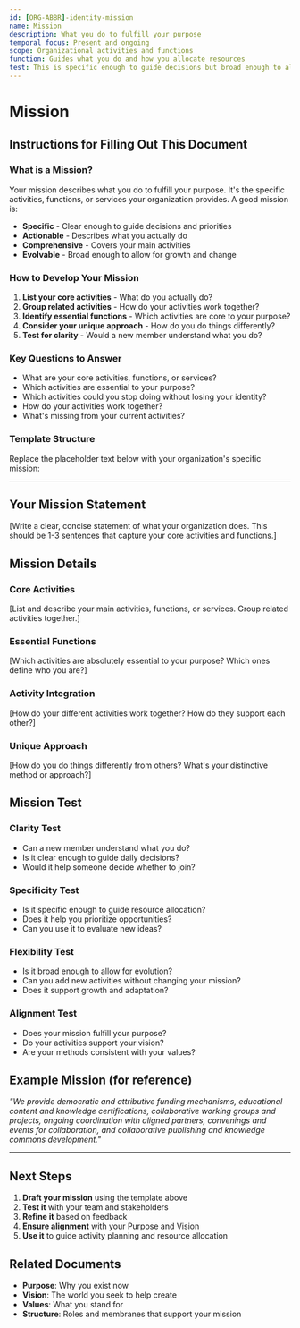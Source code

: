 ```yaml
---
id: [ORG-ABBR]-identity-mission
name: Mission
description: What you do to fulfill your purpose
temporal focus: Present and ongoing
scope: Organizational activities and functions
function: Guides what you do and how you allocate resources
test: This is specific enough to guide decisions but broad enough to allow evolution.
---
```


# Mission

## Instructions for Filling Out This Document

### What is a Mission?
Your mission describes what you do to fulfill your purpose. It's the specific activities, functions, or services your organization provides. A good mission is:
- **Specific** - Clear enough to guide decisions and priorities
- **Actionable** - Describes what you actually do
- **Comprehensive** - Covers your main activities
- **Evolvable** - Broad enough to allow for growth and change

### How to Develop Your Mission

1. **List your core activities** - What do you actually do?
2. **Group related activities** - How do your activities work together?
3. **Identify essential functions** - Which activities are core to your purpose?
4. **Consider your unique approach** - How do you do things differently?
5. **Test for clarity** - Would a new member understand what you do?

### Key Questions to Answer

- What are your core activities, functions, or services?
- Which activities are essential to your purpose?
- Which activities could you stop doing without losing your identity?
- How do your activities work together?
- What's missing from your current activities?

### Template Structure

Replace the placeholder text below with your organization's specific mission:

---

## Your Mission Statement

[Write a clear, concise statement of what your organization does. This should be 1-3 sentences that capture your core activities and functions.]

## Mission Details

### Core Activities
[List and describe your main activities, functions, or services. Group related activities together.]

### Essential Functions
[Which activities are absolutely essential to your purpose? Which ones define who you are?]

### Activity Integration
[How do your different activities work together? How do they support each other?]

### Unique Approach
[How do you do things differently from others? What's your distinctive method or approach?]

## Mission Test

### Clarity Test
- Can a new member understand what you do?
- Is it clear enough to guide daily decisions?
- Would it help someone decide whether to join?

### Specificity Test
- Is it specific enough to guide resource allocation?
- Does it help you prioritize opportunities?
- Can you use it to evaluate new ideas?

### Flexibility Test
- Is it broad enough to allow for evolution?
- Can you add new activities without changing your mission?
- Does it support growth and adaptation?

### Alignment Test
- Does your mission fulfill your purpose?
- Do your activities support your vision?
- Are your methods consistent with your values?

## Example Mission (for reference)

*"We provide democratic and attributive funding mechanisms, educational content and knowledge certifications, collaborative working groups and projects, ongoing coordination with aligned partners, convenings and events for collaboration, and collaborative publishing and knowledge commons development."*

---

## Next Steps

1. **Draft your mission** using the template above
2. **Test it** with your team and stakeholders
3. **Refine it** based on feedback
4. **Ensure alignment** with your Purpose and Vision
5. **Use it** to guide activity planning and resource allocation

## Related Documents

- **Purpose**: Why you exist now
- **Vision**: The world you seek to help create
- **Values**: What you stand for
- **Structure**: Roles and membranes that support your mission
